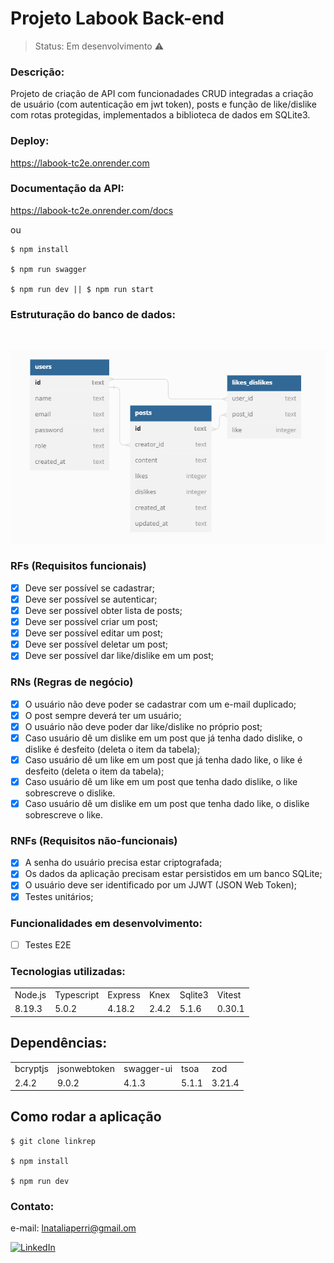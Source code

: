 # Projeto Labook Back-end

> Status: Em desenvolvimento ⚠️

### Descrição:

Projeto de criação de API com funcionadades CRUD integradas a criação de usuário (com autenticação em jwt token), posts e função de like/dislike com rotas protegidas, implementados a biblioteca de dados em SQLite3.

### Deploy:

https://labook-tc2e.onrender.com

### Documentação da API:

https://labook-tc2e.onrender.com/docs

ou

```ubuntu
$ npm install

$ npm run swagger

$ npm run dev || $ npm run start

```

### Estruturação do banco de dados:

<br>

![table](./src/assets/database.png)

### RFs (Requisitos funcionais)

- [x] Deve ser possível se cadastrar;
- [x] Deve ser possível se autenticar;
- [x] Deve ser possível obter lista de posts;
- [x] Deve ser possível criar um post;
- [x] Deve ser possível editar um post;
- [x] Deve ser possível deletar um post;
- [x] Deve ser possível dar like/dislike em um post;

### RNs (Regras de negócio)

- [x] O usuário não deve poder se cadastrar com um e-mail duplicado;
- [x] O post sempre deverá ter um usuário;
- [x] O usuário não deve poder dar like/dislike no próprio post;
- [x] Caso usuário dê um dislike em um post que já tenha dado dislike, o dislike é desfeito (deleta o item da tabela);
- [x] Caso usuário dê um like em um post que já tenha dado like, o like é desfeito (deleta o item da tabela);
- [x] Caso usuário dê um like em um post que tenha dado dislike, o like sobrescreve o dislike.
- [x] Caso usuário dê um dislike em um post que tenha dado like, o dislike sobrescreve o like.

### RNFs (Requisitos não-funcionais)

- [x] A senha do usuário precisa estar criptografada;
- [x] Os dados da aplicação precisam estar persistidos em um banco SQLite;
- [x] O usuário deve ser identificado por um JJWT (JSON Web Token);
- [x] Testes unitários;

### Funcionalidades em desenvolvimento:

- [ ] Testes E2E

### Tecnologias utilizadas:

<table>
<tr>
<td>Node.js</td>
<td>Typescript</td>
<td>Express</td>
<td>Knex</td>
<td>Sqlite3</td>
<td>Vitest</td>

</tr>
<tr>
<td>8.19.3</td>
<td>5.0.2</td>
<td>4.18.2</td>
<td>2.4.2</td>
<td>5.1.6</td>
<td>0.30.1</td>
</tr>
</table>

## Dependências:

<table>
<tr>
<td>bcryptjs</td>
<td>jsonwebtoken</td>
<td>swagger-ui</td>
<td>tsoa</td>
<td>zod</td>

</tr>
<tr>
<td>2.4.2</td>
<td>9.0.2</td>
<td>4.1.3</td>
<td>5.1.1</td>
<td>3.21.4</td>
</tr>
</table>

## Como rodar a aplicação

```ubuntu
$ git clone linkrep

$ npm install

$ npm run dev

```

### Contato:

e-mail: lnataliaperri@gmail.om

[![LinkedIn](https://img.shields.io/badge/LinkedIn-0077B5?style=for-the-badge&logo=linkedin&logoColor=white)](https://www.linkedin.com/in/natalia-perri/)
